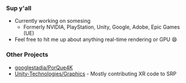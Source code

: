 ### Sup y'all

- Currently working on somesing
  - Formerly NVIDIA, PlayStation, Unity, Google, Adobe, Epic Games (UE)
- Feel free to hit me up about anything real-time rendering or GPU 😄

### Other Projects

- [googlestadia/PorQue4K](https://github.com/googlestadia/PorQue4K)
- [Unity-Technologies/Graphics](https://github.com/Unity-Technologies/Graphics) - Mostly contributing XR code to SRP

<!--
**robbiesri/robbiesri** is a ✨ _special_ ✨ repository because its `README.md` (this file) appears on your GitHub profile.

Here are some ideas to get you started:

- 🔭 I’m currently working on ...
- 🌱 I’m currently learning ...
- 👯 I’m looking to collaborate on ...
- 🤔 I’m looking for help with ...
- 💬 Ask me about ...
- 📫 How to reach me: ...
- 😄 Pronouns: ...
- ⚡ Fun fact: ...
-->
